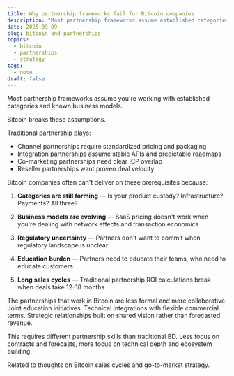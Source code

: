 ```yaml
---
title: Why partnership frameworks fail for Bitcoin companies
description: "Most partnership frameworks assume established categories and known business models. Bitcoin breaks these assumptions."
date: 2025-09-09
slug: bitcoin-and-partnerships
topics:
  - bitcoin
  - partnerships
  - strategy
tags:
  - note
draft: false
---
```

Most partnership frameworks assume you're working with established categories and known business models.

Bitcoin breaks these assumptions.

Traditional partnership plays:
- Channel partnerships require standardized pricing and packaging
- Integration partnerships assume stable APIs and predictable roadmaps  
- Co-marketing partnerships need clear ICP overlap
- Reseller partnerships want proven deal velocity

Bitcoin companies often can't deliver on these prerequisites because:

1. **Categories are still forming** — Is your product custody? Infrastructure? Payments? All three?

2. **Business models are evolving** — SaaS pricing doesn't work when you're dealing with network effects and transaction economics

3. **Regulatory uncertainty** — Partners don't want to commit when regulatory landscape is unclear

4. **Education burden** — Partners need to educate their teams, who need to educate customers

5. **Long sales cycles** — Traditional partnership ROI calculations break when deals take 12-18 months

The partnerships that work in Bitcoin are less formal and more collaborative. Joint education initiatives. Technical integrations with flexible commercial terms. Strategic relationships built on shared vision rather than forecasted revenue.

This requires different partnership skills than traditional BD. Less focus on contracts and forecasts, more focus on technical depth and ecosystem building.

Related to thoughts on Bitcoin sales cycles and go-to-market strategy.
